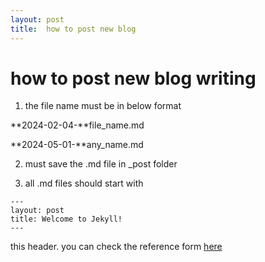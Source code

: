```yaml
---
layout: post
title:  how to post new blog
---
```



# how to post new blog writing

1. the file name must be in below format

**2024-02-04-**file_name.md

**2024-05-01-**any_name.md


2. must save the .md file in _post folder

3. all .md files should start with

```
---
layout: post
title: Welcome to Jekyll!
---
```



this header.
you can check the reference form [here](https://jekyllrb.com/docs/posts/)

